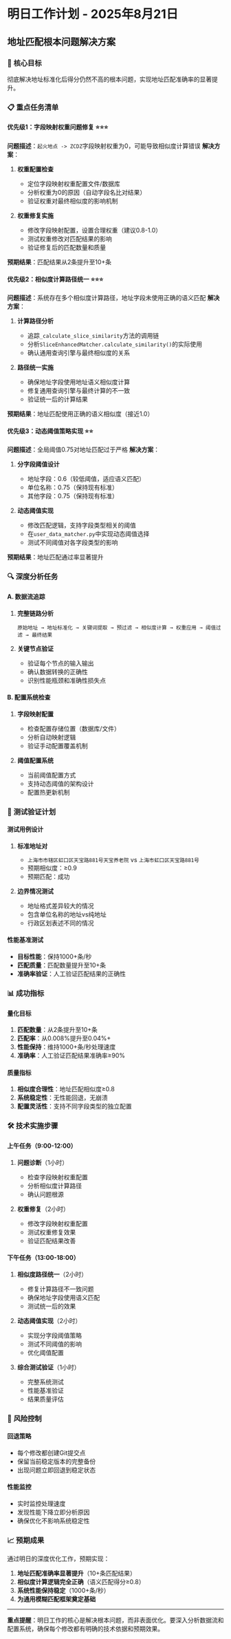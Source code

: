 # 明日工作计划 - 2025年8月21日
## 地址匹配根本问题解决方案

### 🎯 **核心目标**
彻底解决地址标准化后得分仍然不高的根本问题，实现地址匹配准确率的显著提升。

### 📋 **重点任务清单**

#### **优先级1：字段映射权重问题修复** ⭐⭐⭐
**问题描述**：`起火地点 -> ZCDZ`字段映射权重为0，可能导致相似度计算错误
**解决方案**：
1. **权重配置检查**
   - 定位字段映射权重配置文件/数据库
   - 分析权重为0的原因（自动字段名比对结果）
   - 验证权重对最终相似度的影响机制

2. **权重修复实施**
   - 修改字段映射配置，设置合理权重（建议0.8-1.0）
   - 测试权重修改对匹配结果的影响
   - 验证修复后的匹配数量和质量

**预期结果**：匹配结果从2条提升至10+条

#### **优先级2：相似度计算路径统一** ⭐⭐⭐
**问题描述**：系统存在多个相似度计算路径，地址字段未使用正确的语义匹配
**解决方案**：
1. **计算路径分析**
   - 追踪`_calculate_slice_similarity`方法的调用链
   - 分析`SliceEnhancedMatcher.calculate_similarity()`的实际使用
   - 确认通用查询引擎与最终相似度的关系

2. **路径统一实施**
   - 确保地址字段使用地址语义相似度计算
   - 修复通用查询引擎与最终计算的不一致
   - 验证统一后的计算结果

**预期结果**：地址匹配使用正确的语义相似度（接近1.0）

#### **优先级3：动态阈值策略实现** ⭐⭐
**问题描述**：全局阈值0.75对地址匹配过于严格
**解决方案**：
1. **分字段阈值设计**
   - 地址字段：0.6（较低阈值，适应语义匹配）
   - 单位名称：0.75（保持现有标准）
   - 其他字段：0.75（保持现有标准）

2. **动态阈值实现**
   - 修改匹配逻辑，支持字段类型相关的阈值
   - 在`user_data_matcher.py`中实现动态阈值选择
   - 测试不同阈值对各字段类型的影响

**预期结果**：地址匹配通过率显著提升

### 🔍 **深度分析任务**

#### **A. 数据流追踪**
1. **完整链路分析**
   ```
   原始地址 → 地址标准化 → 关键词提取 → 预过滤 → 相似度计算 → 权重应用 → 阈值过滤 → 最终结果
   ```

2. **关键节点验证**
   - 验证每个节点的输入输出
   - 确认数据转换的正确性
   - 识别性能瓶颈和准确性损失点

#### **B. 配置系统检查**
1. **字段映射配置**
   - 检查配置存储位置（数据库/文件）
   - 分析自动映射逻辑
   - 验证手动配置覆盖机制

2. **阈值配置系统**
   - 当前阈值配置方式
   - 支持动态阈值的架构设计
   - 配置热更新机制

### 🧪 **测试验证计划**

#### **测试用例设计**
1. **标准地址对**
   - `上海市市辖区虹口区天宝路881号天宝养老院` vs `上海市虹口区天宝路881号`
   - 预期相似度：≥0.9
   - 预期匹配：成功

2. **边界情况测试**
   - 地址格式差异较大的情况
   - 包含单位名称的地址vs纯地址
   - 行政区划表述不同的情况

#### **性能基准测试**
- **目标性能**：保持1000+条/秒
- **匹配质量**：匹配数量提升至10+条
- **准确率验证**：人工验证匹配结果的正确性

### 📊 **成功指标**

#### **量化目标**
1. **匹配数量**：从2条提升至10+条
2. **匹配率**：从0.008%提升至0.04%+
3. **性能保持**：维持1000+条/秒处理速度
4. **准确率**：人工验证匹配结果准确率≥90%

#### **质量指标**
1. **相似度合理性**：地址匹配相似度≥0.8
2. **系统稳定性**：无性能回退，无崩溃
3. **配置灵活性**：支持不同字段类型的独立配置

### 🛠️ **技术实施步骤**

#### **上午任务（9:00-12:00）**
1. **问题诊断**（1小时）
   - 检查字段映射权重配置
   - 分析相似度计算路径
   - 确认问题根源

2. **权重修复**（2小时）
   - 修改字段映射权重配置
   - 测试权重修复效果
   - 验证匹配结果改善

#### **下午任务（13:00-18:00）**
1. **相似度路径统一**（2小时）
   - 修复计算路径不一致问题
   - 确保地址字段使用语义匹配
   - 测试统一后的效果

2. **动态阈值实现**（2小时）
   - 实现分字段阈值策略
   - 测试不同阈值的影响
   - 优化阈值配置

3. **综合测试验证**（1小时）
   - 完整系统测试
   - 性能基准验证
   - 结果质量评估

### 🔄 **风险控制**

#### **回退策略**
- 每个修改都创建Git提交点
- 保留当前稳定版本的完整备份
- 出现问题立即回退到稳定状态

#### **性能监控**
- 实时监控处理速度
- 发现性能下降立即分析原因
- 确保优化不影响系统稳定性

### 📈 **预期成果**
通过明日的深度优化工作，预期实现：
1. **地址匹配准确率显著提升**（10+条匹配结果）
2. **相似度计算逻辑完全正确**（语义匹配得分≥0.8）
3. **系统性能保持稳定**（1000+条/秒）
4. **为通用模糊匹配框架奠定基础**

---

**重点提醒**：明日工作的核心是解决根本问题，而非表面优化。要深入分析数据流和配置系统，确保每个修改都有明确的技术依据和预期效果。
